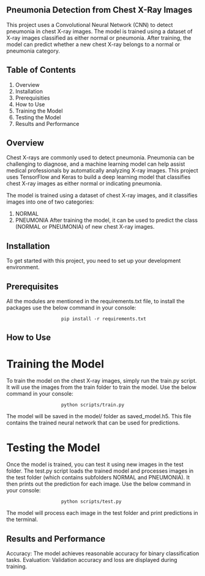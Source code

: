 ## Pneumonia Detection from Chest X-Ray Images
This project uses a Convolutional Neural Network (CNN) to detect pneumonia in chest X-ray images. The model is trained using a dataset of X-ray images classified as either normal or pneumonia. After training, the model can predict whether a new chest X-ray belongs to a normal or pneumonia category.

## Table of Contents
1. Overview
2. Installation
3. Prerequisities
4. How to Use
5. Training the Model
6. Testing the Model
7. Results and Performance

## Overview
Chest X-rays are commonly used to detect pneumonia. Pneumonia can be challenging to diagnose, and a machine learning model can help assist medical professionals by automatically analyzing X-ray images. This project uses TensorFlow and Keras to build a deep learning model that classifies chest X-ray images as either normal or indicating pneumonia.

The model is trained using a dataset of chest X-ray images, and it classifies images into one of two categories:

1. NORMAL
2. PNEUMONIA
After training the model, it can be used to predict the class (NORMAL or PNEUMONIA) of new chest X-ray images.

## Installation
To get started with this project, you need to set up your development environment.

## Prerequisites
All the modules are mentioned in the requirements.txt file, to install the packages use the below command in your console:

                        pip install -r requirements.txt


## How to Use

# Training the Model
To train the model on the chest X-ray images, simply run the train.py script. It will use the images from the train folder to train the model. Use the below command in your console:

                        python scripts/train.py

The model will be saved in the model/ folder as saved_model.h5. This file contains the trained neural network that can be used for predictions.


# Testing the Model
Once the model is trained, you can test it using new images in the test folder. The test.py script loads the trained model and processes images in the test folder (which contains subfolders NORMAL and PNEUMONIA). It then prints out the prediction for each image. Use the below command in your console:

                        python scripts/test.py

The model will process each image in the test folder and print predictions in the terminal.

## Results and Performance
Accuracy: The model achieves reasonable accuracy for binary classification tasks.
Evaluation: Validation accuracy and loss are displayed during training.
